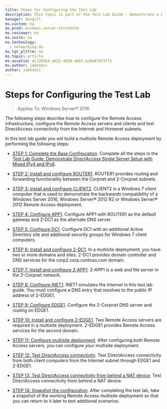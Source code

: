 ```yaml
---
title: Steps for Configuring the Test Lab
description: This topic is part of the Test Lab Guide - Demonstrate a DirectAccess Multisite Deployment for Windows Server 2016
manager: dongill
ms.custom: na
ms.prod: windows-server-threshold
ms.reviewer: na
ms.suite: na
ms.technology: 
  - networking-da
ms.tgt_pltfrm: na
ms.topic: article
ms.assetid: dc7205b4-a822-4038-ab67-ec0a870737f2
ms.author: jamesmci
author: jamesmci
---
```

# Steps for Configuring the Test Lab

>Applies To: Windows Server&reg; 2016

The following steps describe how to configure the Remote Access infrastructure, configure the Remote Access servers and clients and test DirectAccess connectivity from the Internet and Homenet subnets.  
  
In this test lab guide you will build a multisite Remote Access deployment by performing the following steps:  
  
-   [STEP 1: Complete the Base Configuration](assetId:///9eb4a9ba-9118-4ea3-8963-e643ec81c3ed). Complete all the steps in the [Test Lab Guide: Demonstrate DirectAccess Single Server Setup with Mixed IPv4 and IPv6](http://go.microsoft.com/fwlink/p/?LinkId=237004).  
  
-   [STEP 2: Install and configure ROUTER1](assetId:///e4b1a298-d5b0-410e-970b-c5358a9378f9). ROUTER1 provides routing and forwarding functionality between the Corpnet and 2-Corpnet subnets.  
  
-   [STEP 3: Install and configure CLIENT2](assetId:///6cbee1b5-f6f6-443f-8fa9-31cc5c05a0ee). CLIENT2 is a  Windows 7  client computer that is used to demonstrate the backwards compatibility of a  Windows Server 2016, Windows Server&reg; 2012 R2 or Windows Server&reg; 2012 Remote Access deployment.  
  
-   [STEP 4: Configure APP1](assetId:///a0ee655e-c01e-4bf3-a7b3-064e9614f810). Configure APP1 with ROUTER1 as the default gateway and 2-DC1 as the alternate DNS server.  
  
-   [STEP 5: Configure DC1](assetId:///205ca795-93ce-4e53-aa6b-b44c87f0e14a). Configure DC1 with an additional Active Directory site and additional security groups for  Windows 7  client computers.  
  
-   [STEP 6: Install and configure 2-DC1](assetId:///16752f61-edbf-4ff4-9d7a-e2077b66a127). In a multisite deployment, you have two or more domains and sites. 2-DC1 provides domain controller and DNS services for the corp2.corp.contoso.com domain.  
  
-   [STEP 7: Install and configure 2-APP1](assetId:///7d04b54e-590a-4d33-9766-415789859f29). 2-APP1 is a web and file server in the 2-Corpnet network.  
  
-   [STEP 8: Configure INET1](assetId:///8ecc0b63-8626-4939-8d26-3d51d051d231). INET1 simulates the Internet in this test lab guide. You must configure a DNS entry that resolves to the public IP address of 2-EDGE1.  
  
-   [STEP 9: Configure EDGE1](assetId:///562744dc-30f6-42fa-bd5f-60a013b2179e). Configure the 2-Corpnet DNS server and routing on EDGE1.  
  
-   [STEP 10: Install and configure 2-EDGE1](assetId:///1938c4f3-ca96-475d-9f2e-6bea3b7a4130). Two Remote Access servers are required in a multisite deployment. 2-EDGE1 provides Remote Access services for the second domain.  
  
-   [STEP 11: Configure multisite deployment](assetId:///537e4b68-043f-49c9-94d8-15ce8c4b18e2). After configuring both Remote Access servers, you can configure your multisite deployment.  
  
-   [STEP 12: Test DirectAccess connectivity](assetId:///aa293b5d-4b6f-4004-95f3-0ab54804b15c). Test DirectAccess connectivity from both client computers from the Internet subnet through EDGE1 and 2-EDGE1.  
  
-   [STEP 13: Test DirectAccess connectivity from behind a NAT device](assetId:///41f8195b-00a1-4991-9db8-3703514dbe0c). Test DirectAccess connectivity from behind a NAT device.  
  
-   [STEP 14: Snapshot the configuration](assetId:///7b56d5c9-c334-463e-9e29-d652ca110d84). After completing the test lab, take a snapshot of the working Remote Access multisite deployment so that you can return to it later to test additional scenarios.  
  


